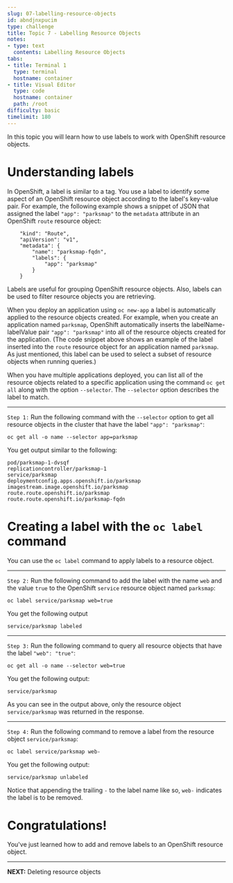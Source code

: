 ```yaml
---
slug: 07-labelling-resource-objects
id: abndjnxpucim
type: challenge
title: Topic 7 - Labelling Resource Objects
notes:
- type: text
  contents: Labelling Resource Objects
tabs:
- title: Terminal 1
  type: terminal
  hostname: container
- title: Visual Editor
  type: code
  hostname: container
  path: /root
difficulty: basic
timelimit: 180
---
```


In this topic you will learn how to use labels to work with OpenShift resource objects.

# Understanding labels

In OpenShift, a label is similar to a tag. You use a label to identify some aspect of an OpenShift resource object according to the label's key-value pair. For example, the following example shows a snippet of JSON that assigned the label `"app": "parksmap"` to the `metadata` attribute in an OpenShift `route` resource object:

```
	"kind": "Route",
	"apiVersion": "v1",
	"metadata": {
		"name": "parksmap-fqdn",
		"labels": {
			"app": "parksmap"
		}
	}
  ```

Labels are useful for grouping OpenShift resource objects. Also, labels can be used to filter resource objects you are retrieving.

When you deploy an application using `oc new-app` a label is automatically applied to the resource objects created. For example, when you create an application named `parksmap`, OpenShift automatically inserts the labelName-labelValue pair `"app": "parksmap"` into all of the resource objects created for the application. (The code snippet above shows an example of the label inserted into the `route` resource object for an application named `parksmap`. As just mentioned, this label can be used to select a subset of resource objects when running queries.)

When you have multiple applications deployed, you can list all of the resource objects related to a specific application using the command `oc get all` along with the option `--selector`. The `--selector` option describes the label to match.

----

`Step 1:` Run the following command with the `--selector` option to get all resource objects in the cluster that have the label `"app": "parksmap"`:

```
oc get all -o name --selector app=parksmap
```

You get output similar to the following:

```
pod/parksmap-1-dvsqf
replicationcontroller/parksmap-1
service/parksmap
deploymentconfig.apps.openshift.io/parksmap
imagestream.image.openshift.io/parksmap
route.route.openshift.io/parksmap
route.route.openshift.io/parksmap-fqdn
```

# Creating a label with the `oc label` command

You can use the `oc label` command to apply labels to a resource object.

----

`Step 2:` Run the following command to add the label with the name `web` and the value `true` to the OpenShift `service` resource object named `parksmap`:

```
oc label service/parksmap web=true
```

You get the following output

```
service/parksmap labeled
```
----

`Step 3:` Run the following command to query all resource objects that have the label `"web": "true"`:

```
oc get all -o name --selector web=true
```

You get the following output:

```
service/parksmap
```

As you can see in the output above, only the resource object `service/parksmap` was returned in the response.

----

`Step 4:` Run the following command to remove a label from the resource object `service/parksmap`:

```
oc label service/parksmap web-
```

You get the following output:

```
service/parksmap unlabeled
```


Notice that appending the trailing ``-`` to the label name like so, `web-` indicates the label is to be removed.

# Congratulations!

 You've just learned how to add and remove labels to an OpenShift resource object.

----

**NEXT:** Deleting resource objects
